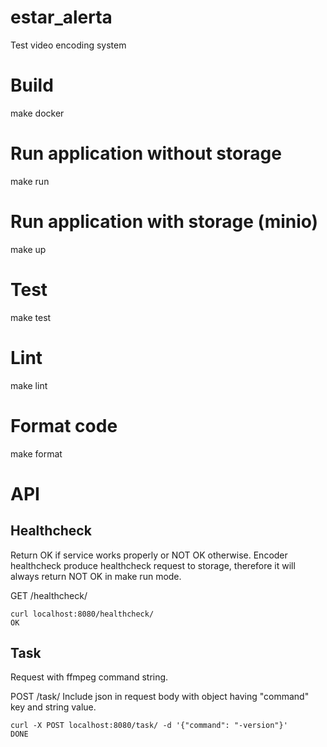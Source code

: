 # estar_alerta
Test video encoding system

# Build

make docker

# Run application without storage

make run

# Run application with storage (minio)

make up

# Test

make test

# Lint

make lint

# Format code

make format


# API

## Healthcheck

Return OK if service works properly or NOT OK otherwise.
Encoder healthcheck produce healthcheck request to storage, therefore it will always return NOT OK in make run mode.

GET /healthcheck/

```
curl localhost:8080/healthcheck/
OK
```

## Task

Request with ffmpeg command string.

POST /task/
Include json in request body with object having "command" key and string value.

```
curl -X POST localhost:8080/task/ -d '{"command": "-version"}'
DONE
```

